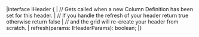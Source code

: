 <framework-specific-section frameworks="vue">
<snippet transform={false} language="ts">
|interface IHeader {
|    // Gets called when a new Column Definition has been set for this header.
|    // If you handle the refresh of your header return true otherwise return false
|    // and the grid will re-create your header from scratch.
|    refresh(params: IHeaderParams): boolean;
|}
</snippet>
</framework-specific-section>
